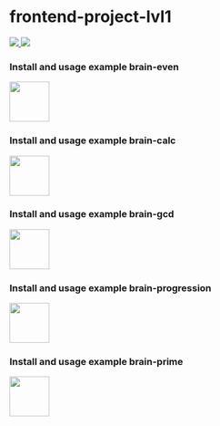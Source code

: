 # frontend-project-lvl1
<p>
  <a href="https://github.com/NahshonYermiyahu/frontend-project-lvl1/actions">
    <img src="https://github.com/NahshonYermiyahu/frontend-project-lvl1/workflows/Node%20CI/badge.svg">
  </a>
  <a href="https://codeclimate.com/github/NahshonYermiyahu/frontend-project-lvl1">
    <img src="https://api.codeclimate.com/v1/badges/a99a88d28ad37a79dbf6/maintainability" />
  </a> 
</p>

<h3>
  Install and usage example brain-even
</h3>
<div>
   <a href="https://asciinema.org/a/hNzugS14v0ghCo5wDquBL9zaN" target="_blank">
     <img src="https://asciinema.org/a/hNzugS14v0ghCo5wDquBL9zaN.svg" width = "70"/>
  </a>
<div>
<h3>
  Install and usage example brain-calc
</h3>
<div>
  <a href="https://asciinema.org/a/4KqTXRKVRd4yC1pF48W5dNV7b" target="_blank">
    <img src="https://asciinema.org/a/4KqTXRKVRd4yC1pF48W5dNV7b.svg" width = "70"/>
  </a>
</div>
<h3>
  Install and usage example brain-gcd
</h3>
<div>
  <a href="https://asciinema.org/a/w8bkdJhGYWSku0a1yo0QLO2Wo" target="_blank">
    <img src="https://asciinema.org/a/w8bkdJhGYWSku0a1yo0QLO2Wo.svg" width = "70"/>
  </a>
</div>
<h3>
  Install and usage example brain-progression
</h3>
<div>
  <a href="https://asciinema.org/a/BiXej609xc9bNRPF9X7O7sdxf" target="_blank">
    <img src="https://asciinema.org/a/BiXej609xc9bNRPF9X7O7sdxf.svg" width = "70"/>
  </a>
</div>
<h3>
  Install and usage example brain-prime
</h3>
<div>
  <a href="https://asciinema.org/a/GDT76qi52EKKyzS6a9utseOpV" target="_blank">
    <img src="https://asciinema.org/a/GDT76qi52EKKyzS6a9utseOpV.svg" width = "70"/>
  </a>
</div>


